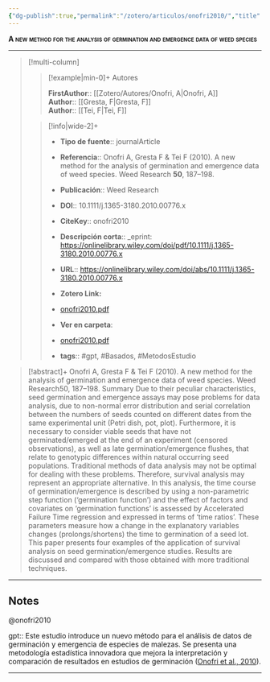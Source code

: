 ```yaml
---
{"dg-publish":true,"permalink":"/zotero/articulos/onofri2010/","title":"A new method for the analysis of germination and emergence data of weed species","tags":["#zotero"]}
---
```



<span style="font-variant:small-caps; font-weight: bold;">A new method for the analysis of germination and emergence data of weed species</span>

---


> [!multi-column]
>
>> [!example|min-0]+ Autores
>> 
>> **FirstAuthor**:: [[Zotero/Autores/Onofri, A\|Onofri, A]]  
>> **Author**:: [[Gresta, F\|Gresta, F]]  
>> **Author**:: [[Tei, F\|Tei, F]]  
 >
>
>> [!info|wide-2]+
>>
>> - **Tipo de fuente**:: journalArticle
>> - **Referencia**:: Onofri A, Gresta F & Tei F (2010). A new method for the analysis of germination and emergence data of weed species. Weed Research **50**, 187–198.
>> - **Publicación**:: Weed Research
>> - **DOI**:: 10.1111/j.1365-3180.2010.00776.x
>> - **CiteKey**:: onofri2010
>> - **Descripción corta**:: _eprint: https://onlinelibrary.wiley.com/doi/pdf/10.1111/j.1365-3180.2010.00776.x
>> - **URL**:: https://onlinelibrary.wiley.com/doi/abs/10.1111/j.1365-3180.2010.00776.x
>> - **Zotero Link:** 
>> - [onofri2010.pdf](zotero://select/library/items/MAU4G9PB)
>>
>> - **Ver en carpeta**: 
>> - [onofri2010.pdf](file://J:\OneDrive\Articulos\onofri2010.pdf)
>> - **tags**:: #gpt, #Basados, #MetodosEstudio



> [!abstract]+ 
>Onofri A, Gresta F & Tei F (2010). A new method for the analysis of germination and emergence data of weed species. Weed Research50, 187–198. Summary Due to their peculiar characteristics, seed germination and emergence assays may pose problems for data analysis, due to non-normal error distribution and serial correlation between the numbers of seeds counted on different dates from the same experimental unit (Petri dish, pot, plot). Furthermore, it is necessary to consider viable seeds that have not germinated/emerged at the end of an experiment (censored observations), as well as late germination/emergence flushes, that relate to genotypic differences within natural occurring seed populations. Traditional methods of data analysis may not be optimal for dealing with these problems. Therefore, survival analysis may represent an appropriate alternative. In this analysis, the time course of germination/emergence is described by using a non-parametric step function (‘germination function’) and the effect of factors and covariates on ‘germination functions’ is assessed by Accelerated Failure Time regression and expressed in terms of ‘time ratios’. These parameters measure how a change in the explanatory variables changes (prolongs/shortens) the time to germination of a seed lot. This paper presents four examples of the application of survival analysis on seed germination/emergence studies. Results are discussed and compared with those obtained with more traditional techniques.


--- 

## Notes

@onofri2010

gpt:: Este estudio introduce un nuevo método para el análisis de datos de germinación y emergencia de especies de malezas. Se presenta una metodología estadística innovadora que mejora la interpretación y comparación de resultados en estudios de germinación ([Onofri et al., 2010](zotero://select/library/items/43EZ6MPJ)).






---








